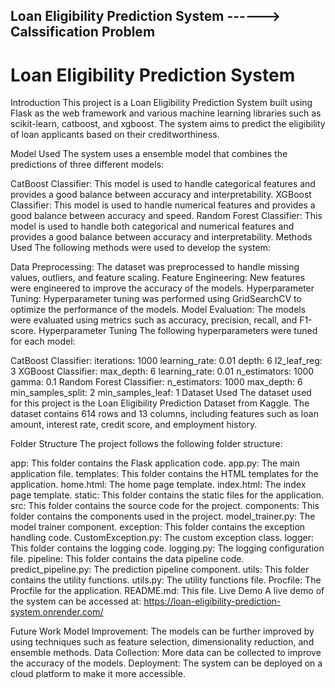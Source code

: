 ## Loan Eligibility Prediction System ------> Calssification Problem

# Loan Eligibility Prediction System

Introduction
This project is a Loan Eligibility Prediction System built using Flask as the web framework and various machine learning libraries such as scikit-learn, catboost, and xgboost. The system aims to predict the eligibility of loan applicants based on their creditworthiness.

Model Used
The system uses a ensemble model that combines the predictions of three different models:

CatBoost Classifier: This model is used to handle categorical features and provides a good balance between accuracy and interpretability.
XGBoost Classifier: This model is used to handle numerical features and provides a good balance between accuracy and speed.
Random Forest Classifier: This model is used to handle both categorical and numerical features and provides a good balance between accuracy and interpretability.
Methods Used
The following methods were used to develop the system:

Data Preprocessing: The dataset was preprocessed to handle missing values, outliers, and feature scaling.
Feature Engineering: New features were engineered to improve the accuracy of the models.
Hyperparameter Tuning: Hyperparameter tuning was performed using GridSearchCV to optimize the performance of the models.
Model Evaluation: The models were evaluated using metrics such as accuracy, precision, recall, and F1-score.
Hyperparameter Tuning
The following hyperparameters were tuned for each model:

CatBoost Classifier:
iterations: 1000
learning_rate: 0.01
depth: 6
l2_leaf_reg: 3
XGBoost Classifier:
max_depth: 6
learning_rate: 0.01
n_estimators: 1000
gamma: 0.1
Random Forest Classifier:
n_estimators: 1000
max_depth: 6
min_samples_split: 2
min_samples_leaf: 1
Dataset Used
The dataset used for this project is the Loan Eligibility Prediction Dataset from Kaggle. The dataset contains 614 rows and 13 columns, including features such as loan amount, interest rate, credit score, and employment history.

Folder Structure
The project follows the following folder structure:

app: This folder contains the Flask application code.
app.py: The main application file.
templates: This folder contains the HTML templates for the application.
home.html: The home page template.
index.html: The index page template.
static: This folder contains the static files for the application.
src: This folder contains the source code for the project.
components: This folder contains the components used in the project.
model_trainer.py: The model trainer component.
exception: This folder contains the exception handling code.
CustomException.py: The custom exception class.
logger: This folder contains the logging code.
logging.py: The logging configuration file.
pipeline: This folder contains the data pipeline code.
predict_pipeline.py: The prediction pipeline component.
utils: This folder contains the utility functions.
utils.py: The utility functions file.
Procfile: The Procfile for the application.
README.md: This file.
Live Demo
A live demo of the system can be accessed at: https://loan-eligibility-prediction-system.onrender.com/

Future Work
Model Improvement: The models can be further improved by using techniques such as feature selection, dimensionality reduction, and ensemble methods.
Data Collection: More data can be collected to improve the accuracy of the models.
Deployment: The system can be deployed on a cloud platform to make it more accessible.
